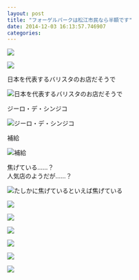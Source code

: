 ```yaml
---
layout: post
title: "フォーゲルパークは松江市民なら半額です"
date: 2014-12-03 16:13:57.746907
categories: 
---
```


![](/assets/images/201408/928346_895196260509845_427950723_n.jpg)

![](/assets/images/201408/10597410_571185593007107_1716909865_n.jpg)

日本を代表するバリスタのお店だそうで

![日本を代表するバリスタのお店だそうで](/assets/images/201408/10598313_675996822493736_1347646613_n.jpg)

ジーロ・デ・シンジコ

![ジーロ・デ・シンジコ](/assets/images/201408/10623901_1461895370761830_79574611_n.jpg)

補給

![補給](/assets/images/201408/928054_367278626759809_1792337213_n.jpg)

焦げている……？  
人気店のようだが……？

![たしかに焦げているといえば焦げている](/assets/images/201408/10598584_1521614914735117_2114889049_n.jpg)

![](/assets/images/201408/10632555_685591374857973_1140131212_n.jpg)

![](/assets/images/201408/10608160_726142900792768_1327332938_n.jpg)

![](/assets/images/201408/926262_1497452963829441_305226388_n.jpg)

![](/assets/images/201408/925372_676291335800452_520477123_n.jpg)

![](/assets/images/201408/10601823_335915166565220_993988628_n.jpg)

![](/assets/images/201408/923731_555719181221330_1568588964_n.jpg)


